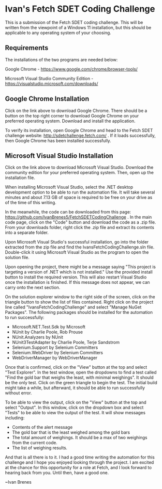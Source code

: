 # Ivan's Fetch SDET Coding Challenge
This is a submission of the Fetch SDET coding challenge. This will be written from the viewpoint of a Windows 11 installation, but this should be applicable to any operating system of your choosing.

## Requirements
The installations of the two programs are needed below:

Google Chrome - https://www.google.com/chrome/browser-tools/

Microsoft Visual Studio Community Edition - https://visualstudio.microsoft.com/downloads/

## Google Chrome Installation
Click on the link above to download Google Chrome. There should be a button on the top right corner to download Google Chrome on your preferred operating system. Download and install the application.

To verify its installation, open Google Chrome and head to the Fetch SDET challenge website: http://sdetchallenge.fetch.com/ . If it loads successfully, then Google Chrome has been installed successfully.

## Microsoft Visual Studio Installation
Click on the link above to download Microsoft Visual Studio. Download the community edition for your preferred operating system. Then, open up the installation file. 

When installing Microsoft Visual Studio, select the .NET desktop development option to be able to run the automation file. It will take several minutes and about 7.13 GB of space is required to be free on your drive as of the time of this writing. 

In the meanwhile, the code can be downloaded from this page: https://github.com/IvanBrenes5/FetchSDETCodingChallenge . In the main code page, click on the "Code" button and download the code as a .zip file. From your downloads folder, right click the .zip file and extract its contents into a separate folder.

Upon Microsoft Visual Studio's successful installation, go into the folder extracted from the zip file and find the IvansFetchCodingChallenge.sln file. Double-click it using Microsoft Visual Studio as the program to open the solution file. 

Upon opening the project, there might be a message saying "This project is targeting a version of .NET which is not installed." Use the provided install button to install the required version. This will also restart Visual Studio once the installation is finished. If this message does not appear, we can carry onto the next section.

On the solution explorer window to the right side of the screen, click on the triangle button to show the list of files contained. Right click on the project line called "IvansFetchCodingChallenge" and select "Manage NuGet Packages". The following packages should be installed for the automation to run successfully:
- Microsoft.NET.Test.Sdk by Microsoft
- NUnit by Charlie Poole, Rob Prouse
- NUnit.Analyzers by NUnit
- NUnit3TestAdapter by Charlie Poole, Terje Sandstrom
- Selenium.Support by Selenium Committers
- Selenium.WebDriver by Selenium Committers
- WebDriverManager by WebDriverManager

Once that is confirmed, click on the "View" button at the top and select "Test Explorer". In the test window, open the dropdowns to find a test called "Find the gold bar that weighs the least, with minimal weighings". It should be the only test. Click on the green triangle to begin the test. The initial build might take a while, but afterward, it should be able to run successfully without error.

To be able to view the output, click on the "View" button at the top and select "Output". In this window, click on the dropdown box and select "Tests" to be able to view the output of the test. It will show messages including:
 - Contents of the alert message
 - The gold bar that is the least weighed among the gold bars
 - The total amount of weighings. It should be a max of two weighings from the current code.
 - The list of weighing results.

 And that is all there is to it. I had a good time writing the automation for this challenge and I hope you enjoyed looking through the project. I am excited at the chance for this opportunity for a role at Fetch, and I look forward to hearing back from you. Until then, have a good one.

 ~Ivan Brenes